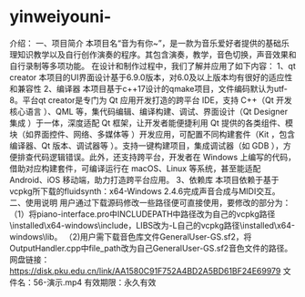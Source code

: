 # yinweiyouni-
介绍：
一、项目简介
本项目名“音为有你~”，是一款为音乐爱好者提供的基础乐理知识教学以及自行创作演奏的程序。其包含演奏，教学，音色切换，声音效果和自行录制等多项功能。
在设计和制作过程中，我们了解并应用了如下内容：
1、qt creator
本项目的UI界面设计基于6.9.0版本，对6.0及以上版本均有很好的适应性和兼容性
2、编译器
本项目基于c++17设计的qmake项目，文件编码默认为utf-8。平台qt creator是专门为 Qt 应用开发打造的跨平台 IDE，支持 C++（Qt 开发核心语言 ）、QML 等，集代码编辑、编译构建、调试、界面设计（Qt Designer 集成 ）于一体，深度适配 Qt 框架，让开发者能便捷利用 Qt 提供的各类组件、模块（如界面控件、网络、多媒体等 ）开发应用，可配置不同构建套件（Kit ，包含编译器、Qt 版本、调试器等 ）。支持一键构建项目，集成调试器（如 GDB ），方便排查代码逻辑错误。此外，还支持跨平台，开发者在 Windows 上编写的代码，借助对应构建套件，可编译运行在 macOS、Linux 等系统，甚至能适配 Android、iOS 移动端，助力打造跨平台应用。
3、依赖库
本项目依赖于基于vcpkg所下载的fluidsynth：x64-Windows 2.4.6完成声音合成与MIDI交互。
二、使用说明
用户通过下载源码修改一些路径便可直接使用，要修改的部分为：
（1）将piano-interface.pro中INCLUDEPATH中路径改为自己的vcpkg路径\installed\x64-windows\include，LIBS改为-L自己的vcpkg路径\installed\x64-windows\lib。
（2)用户需下载音色库文件GeneralUser-GS.sf2，将OutputHandler.cpp中file_path改为自己GeneralUser-GS.sf2音色文件的路径。
网盘链接：https://disk.pku.edu.cn/link/AA1580C91F752A4BD2A5BD61BF24E69979
文件名：56-演示.mp4
有效期限：永久有效
